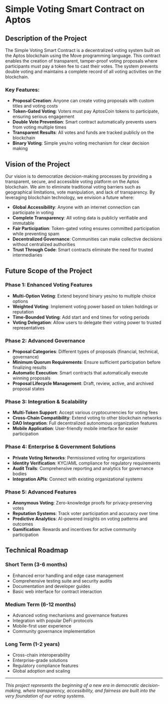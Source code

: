 # Simple Voting Smart Contract on Aptos

## Description of the Project

The Simple Voting Smart Contract is a decentralized voting system built on the Aptos blockchain using the Move programming language. This contract enables the creation of transparent, tamper-proof voting proposals where participants must pay a token fee to cast their votes. The system prevents double voting and maintains a complete record of all voting activities on the blockchain.

### Key Features:
- **Proposal Creation**: Anyone can create voting proposals with custom titles and voting costs
- **Token-Gated Voting**: Voters must pay AptosCoin tokens to participate, ensuring serious engagement
- **Double Vote Prevention**: Smart contract automatically prevents users from voting multiple times
- **Transparent Results**: All votes and funds are tracked publicly on the blockchain
- **Binary Voting**: Simple yes/no voting mechanism for clear decision making

## Vision of the Project

Our vision is to democratize decision-making processes by providing a transparent, secure, and accessible voting platform on the Aptos blockchain. We aim to eliminate traditional voting barriers such as geographical limitations, vote manipulation, and lack of transparency. By leveraging blockchain technology, we envision a future where:

- **Global Accessibility**: Anyone with an internet connection can participate in voting
- **Complete Transparency**: All voting data is publicly verifiable and immutable
- **Fair Participation**: Token-gated voting ensures committed participation while preventing spam
- **Decentralized Governance**: Communities can make collective decisions without centralized authorities
- **Trust Through Code**: Smart contracts eliminate the need for trusted intermediaries

## Future Scope of the Project

### Phase 1: Enhanced Voting Features
- **Multi-Option Voting**: Extend beyond binary yes/no to multiple choice options
- **Weighted Voting**: Implement voting power based on token holdings or reputation
- **Time-Bounded Voting**: Add start and end times for voting periods
- **Voting Delegation**: Allow users to delegate their voting power to trusted representatives

### Phase 2: Advanced Governance
- **Proposal Categories**: Different types of proposals (financial, technical, governance)
- **Minimum Quorum Requirements**: Ensure sufficient participation before finalizing results
- **Automatic Execution**: Smart contracts that automatically execute winning proposals
- **Proposal Lifecycle Management**: Draft, review, active, and archived proposal states

### Phase 3: Integration & Scalability
- **Multi-Token Support**: Accept various cryptocurrencies for voting fees
- **Cross-Chain Compatibility**: Extend voting to other blockchain networks
- **DAO Integration**: Full decentralized autonomous organization features
- **Mobile Application**: User-friendly mobile interface for easier participation

### Phase 4: Enterprise & Government Solutions
- **Private Voting Networks**: Permissioned voting for organizations
- **Identity Verification**: KYC/AML compliance for regulatory requirements
- **Audit Trails**: Comprehensive reporting and analytics for governance bodies
- **Integration APIs**: Connect with existing organizational systems

### Phase 5: Advanced Features
- **Anonymous Voting**: Zero-knowledge proofs for privacy-preserving votes
- **Reputation Systems**: Track voter participation and accuracy over time
- **Predictive Analytics**: AI-powered insights on voting patterns and outcomes
- **Gamification**: Rewards and incentives for active community participation

## Technical Roadmap

### Short Term (3-6 months)
- Enhanced error handling and edge case management
- Comprehensive testing suite and security audits
- Documentation and developer guides
- Basic web interface for contract interaction

### Medium Term (6-12 months)
- Advanced voting mechanisms and governance features
- Integration with popular DeFi protocols
- Mobile-first user experience
- Community governance implementation

### Long Term (1-2 years)
- Cross-chain interoperability
- Enterprise-grade solutions
- Regulatory compliance features
- Global adoption and scaling

---

*This project represents the beginning of a new era in democratic decision-making, where transparency, accessibility, and fairness are built into the very foundation of our voting systems.*  
